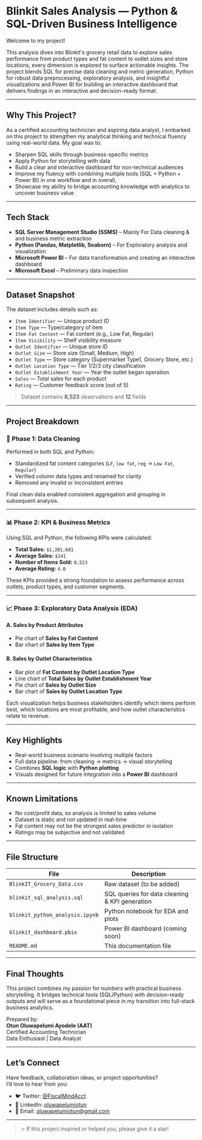# Blinkit Sales Analysis — Python & SQL-Driven Business Intelligence

Welcome to my project!

This analysis dives into Blinkit's grocery retail data to explore sales performance from product types and fat content to outlet sizes and store locations, every dimension is explored to surface actionable insights. The project blends SQL for precise data cleaning and metric generation, Python for robust data preprocessing, exploratory analysis, and insightful visualizations and Power BI for building an interactive dashboard that delivers findings in an interactive and decision-ready format.

---

## Why This Project?

As a certified accounting technician and aspiring data analyst, I embarked on this project to strengthen my analytical thinking and technical fluency using real-world data. My goal was to:
- Sharpen SQL skills through business-specific metrics
- Apply Python for storytelling with data
- Build a clear and interactive dashboard for non-technical audiences
- Improve my fluency with combining multiple tools (SQL + Python + Power BI) in one workflow and in overall,
- Showcase my ability to bridge accounting knowledge with analytics to uncover business value

---

## Tech Stack

- **SQL Server Management Studio (SSMS)** – Mainly For Data cleaning & and business metric extraction
- **Python (Pandas, Matplotlib, Seaborn)** – For Exploratory analysis and visualization
- **Microsoft Power BI** – For data transformation and creating an interactive dashboard
- **Microsoft Excel** – Preliminary data inspection

---

## Dataset Snapshot

The dataset includes details such as:
- `Item Identifier` — Unique product ID  
- `Item Type` — Type/category of item  
- `Item Fat Content` — Fat content (e.g., Low Fat, Regular)  
- `Item Visibility` — Shelf visibility measure  
- `Outlet Identifier` — Unique store ID  
- `Outlet Size` — Store size (Small, Medium, High)  
- `Outlet Type` — Store category (Supermarket Type1, Grocery Store, etc.)  
- `Outlet Location Type` — Tier 1/2/3 city classification  
- `Outlet Establishment Year` — Year the outlet began operation  
- `Sales` — Total sales for each product  
- `Rating` — Customer feedback score (out of 5)

> Dataset contains **8,523** observations and **12** fields

---

## Project Breakdown

### 📌 Phase 1: Data Cleaning

Performed in both SQL and Python:
- Standardized fat content categories (`LF`, `low fat`, `reg` → `Low Fat`, `Regular`)
- Verified column data types and renamed for clarity
- Removed any invalid or inconsistent entries

Final clean data enabled consistent aggregation and grouping in subsequent analysis.

---

### 📊 Phase 2: KPI & Business Metrics

Using SQL and Python, the following KPIs were calculated:
- **Total Sales:** `$1,201,681`
- **Average Sales:** `$141`
- **Number of Items Sold:** `8,523`
- **Average Rating:** `4.0`

These KPIs provided a strong foundation to assess performance across outlets, product types, and customer segments.

---

### 📈 Phase 3: Exploratory Data Analysis (EDA)

#### A. Sales by Product Attributes
- Pie chart of **Sales by Fat Content**
- Bar chart of **Sales by Item Type**

#### B. Sales by Outlet Characteristics
- Bar plot of **Fat Content by Outlet Location Type**
- Line chart of **Total Sales by Outlet Establishment Year**
- Pie chart of **Sales by Outlet Size**
- Bar chart of **Sales by Outlet Location Type**

Each visualization helps business stakeholders identify which items perform best, which locations are most profitable, and how outlet characteristics relate to revenue.

---

## Key Highlights

- Real-world business scenario involving multiple factors
- Full data pipeline: from cleaning → metrics → visual storytelling
- Combines **SQL logic** with **Python plotting**
- Visuals designed for future integration into a **Power BI** dashboard

---

## Known Limitations

- No cost/profit data, so analysis is limited to sales volume
- Dataset is static and not updated in real-time
- Fat content may not be the strongest sales predictor in isolation
- Ratings may be subjective and not validated

---

## File Structure

| File | Description |
|------|-------------|
| `BlinkIT_Grocery_Data.csv` | Raw dataset (to be added) |
| `blinkit_sql_analysis.sql` | SQL queries for data cleaning & KPI generation |
| `blinkit_python_analysis.ipynb` | Python notebook for EDA and plots |
| `blinkit_dashboard.pbix` | Power BI dashboard (coming soon) |
| `README.md` | This documentation file |

---

## Final Thoughts

This project combines my passion for numbers with practical business storytelling. It bridges technical tools (SQL/Python) with decision-ready outputs and will serve as a foundational piece in my transition into full-stack business analytics.

Prepared by:  
**Otun Oluwapelumi Ayodele (AAT)**  
Certified Accounting Technician  
Data Enthusiast | Data Analyst

---

## Let’s Connect

Have feedback, collaboration ideas, or project opportunities?  
I’d love to hear from you:

- 🐦 Twitter: [@FiscalMindAcct](https://twitter.com/FiscalMindAcct)  
- 💼 LinkedIn: [oluwapelumiotun](https://www.linkedin.com/in/oluwapelumiotun)  
- 📧 Email: oluwapelumiotun@gmail.com

---

> ⭐ If this project inspired or helped you, please give it a star!

